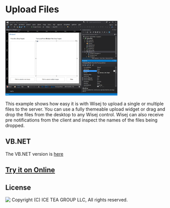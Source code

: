 Upload Files
====

<img src="../Support/Images/UploadFiles.png" width="350" height="233">

This example shows how easy it is with Wisej to upload a single or multiple files to the server. You can use a fully themeable upload widget or drag and drop the files from the desktop to any Wisej control. Wisej can also receive pre notifications from the client and inspect the names of the files being dropped.

VB.NET
------
The VB.NET version is [here](https://github.com/iceteagroup/wisej-examples-vb/tree/main/UploadFiles)

## [Try it on Online](http://demo.wisej.com/UploadFiles)

License
-------
<img src="http://iceteagroup.com/wp-content/uploads/2017/01/Square-64x64-trasp.png" height="20" align="top"> Copyright (C) ICE TEA GROUP LLC, All rights reserved.
